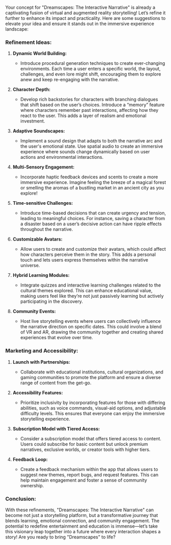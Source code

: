 Your concept for "Dreamscapes: The Interactive Narrative" is already a captivating fusion of virtual and augmented reality storytelling! Let’s refine it further to enhance its impact and practicality. Here are some suggestions to elevate your idea and ensure it stands out in the immersive experience landscape:

### Refinement Ideas:

1. **Dynamic World Building:**
   - Introduce procedural generation techniques to create ever-changing environments. Each time a user enters a specific world, the layout, challenges, and even lore might shift, encouraging them to explore anew and keep re-engaging with the narrative.

2. **Character Depth:**
   - Develop rich backstories for characters with branching dialogues that shift based on the user’s choices. Introduce a “memory” feature where characters remember past interactions, affecting how they react to the user. This adds a layer of realism and emotional investment.

3. **Adaptive Soundscapes:**
   - Implement a sound design that adapts to both the narrative arc and the user's emotional state. Use spatial audio to create an immersive experience where sounds change dynamically based on user actions and environmental interactions.

4. **Multi-Sensory Engagement:**
   - Incorporate haptic feedback devices and scents to create a more immersive experience. Imagine feeling the breeze of a magical forest or smelling the aromas of a bustling market in an ancient city as you explore!

5. **Time-sensitive Challenges:**
   - Introduce time-based decisions that can create urgency and tension, leading to meaningful choices. For instance, saving a character from a disaster based on a user’s decisive action can have ripple effects throughout the narrative.

6. **Customizable Avatars:**
   - Allow users to create and customize their avatars, which could affect how characters perceive them in the story. This adds a personal touch and lets users express themselves within the narrative universe.

7. **Hybrid Learning Modules:**
   - Integrate quizzes and interactive learning challenges related to the cultural themes explored. This can enhance educational value, making users feel like they’re not just passively learning but actively participating in the discovery.

8. **Community Events:**
   - Host live storytelling events where users can collectively influence the narrative direction on specific dates. This could involve a blend of VR and AR, drawing the community together and creating shared experiences that evolve over time.

### Marketing and Accessibility:

1. **Launch with Partnerships:**
   - Collaborate with educational institutions, cultural organizations, and gaming communities to promote the platform and ensure a diverse range of content from the get-go.

2. **Accessibility Features:**
   - Prioritize inclusivity by incorporating features for those with differing abilities, such as voice commands, visual-aid options, and adjustable difficulty levels. This ensures that everyone can enjoy the immersive storytelling experience.

3. **Subscription Model with Tiered Access:**
   - Consider a subscription model that offers tiered access to content. Users could subscribe for basic content but unlock premium narratives, exclusive worlds, or creator tools with higher tiers.

4. **Feedback Loop:**
   - Create a feedback mechanism within the app that allows users to suggest new themes, report bugs, and request features. This can help maintain engagement and foster a sense of community ownership.

### Conclusion:
With these refinements, "Dreamscapes: The Interactive Narrative" can become not just a storytelling platform, but a transformative journey that blends learning, emotional connection, and community engagement. The potential to redefine entertainment and education is immense—let’s take this visionary leap together into a future where every interaction shapes a story! Are you ready to bring "Dreamscapes" to life?